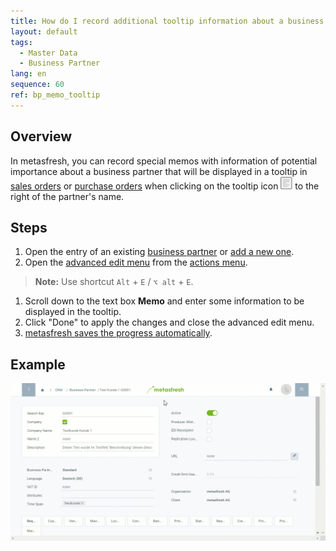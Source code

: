 ```yaml
---
title: How do I record additional tooltip information about a business partner?
layout: default
tags:
  - Master Data
  - Business Partner
lang: en
sequence: 60
ref: bp_memo_tooltip
---
```


## Overview
In metasfresh, you can record special memos with information of potential importance about a business partner that will be displayed in a tooltip in [sales orders](SalesOrder_recording) or [purchase orders](CreatePurchaseOrder) when clicking on the tooltip icon ![](assets/Tooltip_icon.png) to the right of the partner's name.

## Steps
1. Open the entry of an existing [business partner](Menu) or [add a new one](New_Business_Partner).
1. Open the [advanced edit menu](ViewModes) from the [actions menu](StartAction).
 >**Note:** Use shortcut `Alt` + `E` / `⌥ alt` + `E`.

1. Scroll down to the text box **Memo** and enter some information to be displayed in the tooltip.
1. Click "Done" to apply the changes and close the advanced edit menu.
1. [metasfresh saves the progress automatically](Saveindicator).

## Example
![](assets/BP_memo_tooltip.gif)
